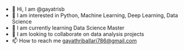 - 👋 Hi, I am @gayatrisb
- 👀 I am interested in Python, Machine Learning, Deep Learning, Data Science
- 🌱 I am currently learning Data Science Master
- 💞️ I am looking to collaborate on data analysis projects
- 📫 How to reach me gayathriballari786@gmail.com

<!---
gayatrisb123/gayatrisb123 is a ✨ special ✨ repository because its `README.md` (this file) appears on your GitHub profile.
You can click the Preview link to take a look at your changes.
--->
